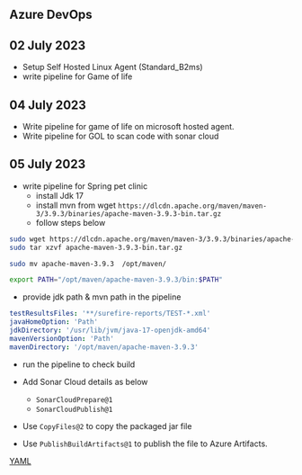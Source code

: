 Azure DevOps
----------------

## 02 July 2023

* Setup Self Hosted Linux Agent (Standard_B2ms)
* write pipeline for Game of life

## 04 July 2023

* Write pipeline for game of life on microsoft hosted agent.
* Write pipeline for GOL to scan code with sonar cloud

## 05 July 2023

* write pipeline for Spring pet clinic
    * install Jdk 17
    * install mvn from wget `https://dlcdn.apache.org/maven/maven-3/3.9.3/binaries/apache-maven-3.9.3-bin.tar.gz`
    * follow steps below
```bash
sudo wget https://dlcdn.apache.org/maven/maven-3/3.9.3/binaries/apache-maven-3.9.3-bin.tar.gz
sudo tar xzvf apache-maven-3.9.3-bin.tar.gz

sudo mv apache-maven-3.9.3  /opt/maven/

export PATH="/opt/maven/apache-maven-3.9.3/bin:$PATH"
```

  * provide jdk path & mvn path in the pipeline
```yaml
testResultsFiles: '**/surefire-reports/TEST-*.xml'
javaHomeOption: 'Path'
jdkDirectory: '/usr/lib/jvm/java-17-openjdk-amd64'
mavenVersionOption: 'Path'
mavenDirectory: '/opt/maven/apache-maven-3.9.3'
```
  * run the pipeline to check build

* Add Sonar Cloud details as below
    * `SonarCloudPrepare@1`
    * `SonarCloudPublish@1`

* Use `CopyFiles@2` to copy the packaged jar file
* Use `PublishBuildArtifacts@1` to publish the file to Azure Artifacts.

[YAML](/AzureDevOps/spc/azure-pipelines.yaml)
